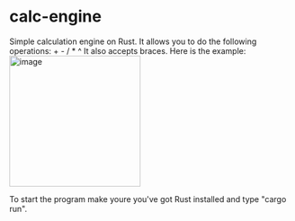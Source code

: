 # calc-engine
Simple calculation engine on Rust. It allows you to do the following operations: + - / * ^ 
It also accepts braces. 
Here is the example: 
<img width="233" alt="image" src="https://user-images.githubusercontent.com/29154617/174537181-82921f60-4558-42f0-bd39-776b09baa607.png">

To start the program make youre you've got Rust installed and type "cargo run".
